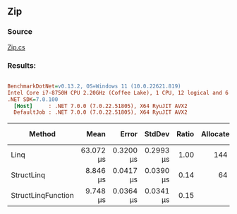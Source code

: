 ﻿## Zip

### Source
[Zip.cs](../../src/StructLinq.Benchmark/Zip.cs)

### Results:
``` ini

BenchmarkDotNet=v0.13.2, OS=Windows 11 (10.0.22621.819)
Intel Core i7-8750H CPU 2.20GHz (Coffee Lake), 1 CPU, 12 logical and 6 physical cores
.NET SDK=7.0.100
  [Host]     : .NET 7.0.0 (7.0.22.51805), X64 RyuJIT AVX2
  DefaultJob : .NET 7.0.0 (7.0.22.51805), X64 RyuJIT AVX2


```
|             Method |      Mean |     Error |    StdDev | Ratio | Allocated | Alloc Ratio |
|------------------- |----------:|----------:|----------:|------:|----------:|------------:|
|               Linq | 63.072 μs | 0.3200 μs | 0.2993 μs |  1.00 |     144 B |        1.00 |
|         StructLinq |  8.846 μs | 0.0417 μs | 0.0390 μs |  0.14 |      64 B |        0.44 |
| StructLinqFunction |  9.748 μs | 0.0364 μs | 0.0341 μs |  0.15 |         - |        0.00 |

